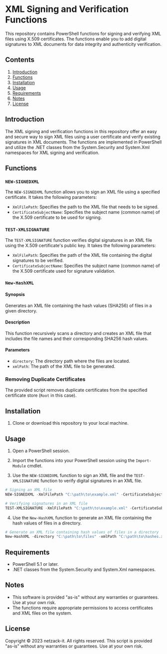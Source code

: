 # XML Signing and Verification Functions

This repository contains PowerShell functions for signing and verifying XML files using X.509 certificates. The functions enable you to add digital signatures to XML documents for data integrity and authenticity verification.

## Contents

1. [Introduction](#introduction)
2. [Functions](#functions)
3. [Installation](#installation)
4. [Usage](#usage)
5. [Requirements](#requirements)
6. [Notes](#notes)
7. [License](#license)

## Introduction

The XML signing and verification functions in this repository offer an easy and secure way to sign XML files using a user certificate and verify existing signatures in XML documents. The functions are implemented in PowerShell and utilize the .NET classes from the System.Security and System.Xml namespaces for XML signing and verification.

## Functions

### `NEW-SIGNEDXML`

The `NEW-SIGNEDXML` function allows you to sign an XML file using a specified certificate. It takes the following parameters:

- `XmlFilePath`: Specifies the path to the XML file that needs to be signed.
- `CertificateSubjectName`: Specifies the subject name (common name) of the X.509 certificate to be used for signing.

### `TEST-XMLSIGNATURE`

The `TEST-XMLSIGNATURE` function verifies digital signatures in an XML file using the X.509 certificate's public key. It takes the following parameters:

- `XmlFilePath`: Specifies the path of the XML file containing the digital signatures to be verified.
- `CertificateSubjectName`: Specifies the subject name (common name) of the X.509 certificate used for signature validation.

### `New-HashXML`

#### Synopsis

Generates an XML file containing the hash values (SHA256) of files in a given directory.

#### Description

This function recursively scans a directory and creates an XML file that includes the file names and their corresponding SHA256 hash values.

#### Parameters

- `directory`: The directory path where the files are located.
- `xmlPath`: The path of the XML file to be generated.

### Removing Duplicate Certificates

The provided script removes duplicate certificates from the specified certificate store (`Root` in this case).

## Installation

1. Clone or download this repository to your local machine.

## Usage

1. Open a PowerShell session.

2. Import the functions into your PowerShell session using the `Import-Module` cmdlet.

3. Use the `NEW-SIGNEDXML` function to sign an XML file and the `TEST-XMLSIGNATURE` function to verify digital signatures in an XML file.

```powershell
# Signing an XML file
NEW-SIGNEDXML -XmlFilePath "C:\path\to\example.xml" -CertificateSubjectName "CN=ExampleCertificate"

# Verifying signatures in an XML file
TEST-XMLSIGNATURE -XmlFilePath "C:\path\to\example.xml" -CertificateSubjectName "CN=ExampleCertificate"
```

4. Use the `New-HashXML` function to generate an XML file containing the hash values of files in a directory.

```powershell
# Generate an XML file containing hash values of files in a directory
New-HashXML -directory "C:\path\to\files" -xmlPath "C:\path\to\hashes.xml"
```

## Requirements

- PowerShell 5.1 or later.
- .NET classes from the System.Security and System.Xml namespaces.

## Notes

- This software is provided "as-is" without any warranties or guarantees. Use at your own risk.
- The functions require appropriate permissions to access certificates and XML files on the system.

## License

Copyright © 2023 netzack-it. All rights reserved. This script is provided "as-is" without any warranties or guarantees. Use at your own risk.